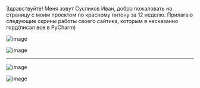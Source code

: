 Здравствуйте! Меня зовут Сусликов Иван, добро пожаловать на страницу с моим проектом по красному питону за 12 неделю. Прилагаю следующие скрины работы своего сайтика, которым я несказанно горд(писал все в PyCharm)

![image](https://github.com/user-attachments/assets/1a806d9d-458b-471a-be71-63f5e4bfb23d)

![image](https://github.com/user-attachments/assets/f81b1842-87c1-4331-90f6-620aad2fe274)

___________________________

![image](https://github.com/user-attachments/assets/9ea09140-c6d9-48e8-8a0e-cdc85301a301)

![image](https://github.com/user-attachments/assets/30679fb6-9401-4212-8f86-5c9ac2a72199)
